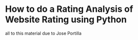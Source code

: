 # How to do a Rating Analysis of Website Rating using Python

all to this material due to Jose Portilla
